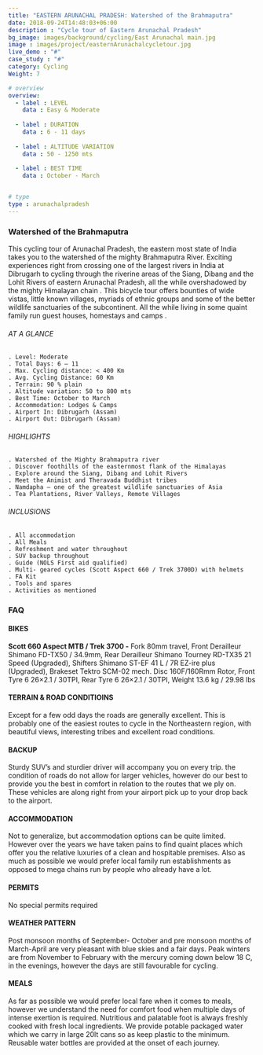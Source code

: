 ```yaml
---
title: "EASTERN ARUNACHAL PRADESH: Watershed of the Brahmaputra"
date: 2018-09-24T14:48:03+06:00
description : "Cycle tour of Eastern Arunachal Pradesh"
bg_image: images/background/cycling/East Arunachal main.jpg
image : images/project/easternArunachalcycletour.jpg
live_demo : "#"
case_study : "#"
category: Cycling
Weight: 7

# overview
overview:
  - label : LEVEL
    data : Easy & Moderate
    
  - label : DURATION
    data : 6 - 11 days
    
  - label : ALTITUDE VARIATION
    data : 50 - 1250 mts
    
  - label : BEST TIME
    data : October - March


# type
type : arunachalpradesh
---
```


### Watershed of the Brahmaputra

This cycling tour of Arunachal Pradesh, the eastern most state of India takes you to the watershed of the mighty Brahmaputra River. Exciting experiences right from crossing one of the largest rivers in India at Dibrugarh to cycling through the riverine areas of the Siang, Dibang and the Lohit Rivers of eastern Arunachal Pradesh, all the while overshadowed by the mighty Himalayan chain . This bicycle tour offers bounties of wide vistas, little known villages, myriads of ethnic groups and some of the better wildlife sanctuaries of the subcontinent. All the while living in some quaint family run guest houses, homestays and camps .



###### AT A GLANCE
```
. Level: Moderate
. Total Days: 6 – 11
. Max. Cycling distance: < 400 Km
. Avg. Cycling Distance: 60 Km
. Terrain: 90 % plain
. Altitude variation: 50 to 800 mts
. Best Time: October to March
. Accommodation: Lodges & Camps
. Airport In: Dibrugarh (Assam)
. Airport Out: Dibrugarh (Assam)
```




###### HIGHLIGHTS
```
. Watershed of the Mighty Brahmaputra river
. Discover foothills of the easternmost flank of the Himalayas
. Explore around the Siang, Dibang and Lohit Rivers
. Meet the Animist and Theravada Buddhist tribes
. Namdapha – one of the greatest wildlife sanctuaries of Asia
. Tea Plantations, River Valleys, Remote Villages
```

###### INCLUSIONS
```
. All accommodation
. All Meals
. Refreshment and water throughout
. SUV backup throughout
. Guide (NOLS First aid qualified)
. Multi- geared cycles (Scott Aspect 660 / Trek 3700D) with helmets
. FA Kit
. Tools and spares
. Activities as mentioned
```

### FAQ

#### BIKES

**Scott 660 Aspect MTB / Trek 3700 -**
Fork 80mm travel, Front Derailleur Shimano FD-TX50 / 34.9mm, Rear Derailleur Shimano Tourney RD-TX35 21 Speed (Upgraded), Shifters Shimano ST-EF 41 L / 7R EZ-ire plus (Upgraded), Brakeset Tektro SCM-02 mech. Disc 160F/160Rmm Rotor, Front Tyre 6 26×2.1 / 30TPI, Rear Tyre 6 26×2.1 / 30TPI, Weight 13.6 kg / 29.98 lbs

#### TERRAIN & ROAD CONDITIOINS

Except for a few odd days the roads are generally excellent. This is probably one of the easiest routes to cycle in the Northeastern region, with beautiful views, interesting tribes and excellent road conditions.

#### BACKUP
Sturdy SUV’s and sturdier driver will accompany you on every trip. the condition of roads do not allow for larger vehicles, however do our best to provide you the best in comfort in relation to the routes that we ply on. These vehicles are along right from your airport pick up to your drop back to the airport.

#### ACCOMMODATION
Not to generalize, but accommodation options can be quite limited. However over the years we have taken pains to find quaint places which offer you the relative luxuries of a clean and hospitable premises. Also as much as possible we would prefer local family run establishments as opposed to mega chains run by people who already have a lot.

#### PERMITS
No special permits required

#### WEATHER PATTERN
Post monsoon months of September- October and pre monsoon months of March-April are very pleasant with blue skies and a fair days. Peak winters are from November to February with the mercury coming down below 18 C, in the evenings, however the days are still favourable for cycling.

#### MEALS
As far as possible we would prefer local fare when it comes to meals, however we understand the need for comfort food when multiple days of intense exertion is required. Nutritious and palatable foot is always freshly cooked with fresh local ingredients. We provide potable packaged water which we carry in large 20lt cans so as keep plastic to the minimum. Reusable water bottles are provided at the onset of each journey.
